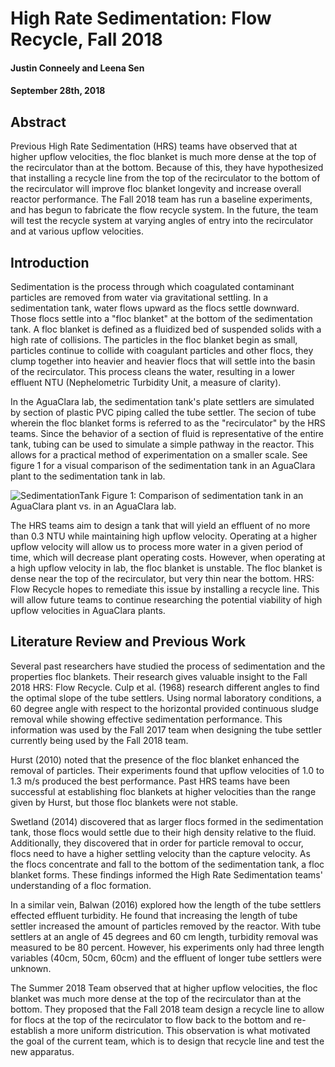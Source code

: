 # High Rate Sedimentation: Flow Recycle, Fall 2018
#### Justin Conneely and Leena Sen
#### September 28th, 2018

## Abstract
Previous High Rate Sedimentation (HRS) teams have observed that at higher upflow velocities, the floc blanket is much more dense at the top of the recirculator than at the bottom. Because of this, they have hypothesized that installing a recycle line from the top of the recirculator to the bottom of the recirculator will improve floc blanket longevity and increase overall reactor performance. The Fall 2018 team has run a baseline experiments, and has begun to fabricate the flow recycle system. In the future, the team will test the recycle system at varying angles of entry into the recirculator and at various upflow velocities.

## Introduction
Sedimentation is the process through which coagulated contaminant particles are removed from water via gravitational settling. In a sedimentation tank, water flows upward as the flocs settle downward. Those flocs settle into a "floc blanket" at the bottom of the sedimentation tank. A floc blanket is defined as a fluidized bed of suspended solids with a high rate of collisions. The particles in the floc blanket begin as small, particles continue to collide with coagulant particles and other flocs,  they clump together into heavier and heavier flocs that will settle into the basin of the recirculator. This process cleans the water, resulting in a lower effluent NTU (Nephelometric Turbidity Unit, a measure of clarity).

In the AguaClara lab, the sedimentation tank's plate settlers are simulated by section of plastic PVC piping called the tube settler. The secion of tube wherein the floc blanket forms is referred to as the "recirculator" by the HRS teams. Since the behavior of a section of fluid is representative of the entire tank, tubing can be used to simulate a simple pathway in the reactor. This allows for a practical method of experimentation on a smaller scale. See figure 1 for a visual comparison of the sedimentation tank in an AguaClara plant to the sedimentation tank in lab.

![SedimentationTank](https://raw.githubusercontent.com/AguaClara/high_rate_sedimentation/master/Images/Figure%201.JPG)
Figure 1: Comparison of sedimentation tank in an AguaClara plant vs. in an AguaClara lab.

The HRS teams aim to design a tank that will yield an effluent of no more than 0.3 NTU while maintaining high upflow velocity. Operating at a higher upflow velocity will allow us to process more water in a given period of time, which will decrease plant operating costs. However, when operating at a high upflow velocity in lab, the floc blanket is unstable. The floc blanket is dense near the top of the recirculator, but very thin near the bottom. HRS: Flow Recycle hopes to remediate this issue by installing a recycle line. This will allow future teams to continue researching the potential viability of high upflow velocities in AguaClara plants.

## Literature Review and Previous Work
Several past researchers have studied the process of sedimentation and the properties floc blankets. Their research gives valuable insight to the Fall 2018 HRS: Flow Recycle. Culp et al. (1968) research different angles to find the optimal slope of the tube settlers. Using normal laboratory conditions, a 60 degree angle with respect to the horizontal provided continuous sludge removal while showing effective sedimentation performance. This information was used by the Fall 2017 team when designing the tube settler currently being used by the Fall 2018 team.

Hurst (2010) noted that the presence of the floc blanket enhanced the removal of particles. Their experiments found that upflow velocities of 1.0 to 1.3 m/s produced the best performance. Past HRS teams have been successful at establishing floc blankets at higher velocities than the range given by Hurst, but those floc blankets were not stable.

Swetland (2014) discovered that as larger flocs formed in the sedimentation tank, those flocs would settle due to their high density relative to the fluid. Additionally, they discovered that in order for particle removal to occur, flocs need to have a higher settling velocity than the capture velocity. As the flocs concentrate and fall to the bottom of the sedimentation tank, a floc blanket forms. These findings informed the High Rate Sedimentation teams' understanding of a floc formation.

In a similar vein, Balwan (2016) explored how the length of the tube settlers effected effluent turbidity. He found that increasing the length of tube settler increased the amount of particles removed by the reactor. With tube settlers at an angle of 45 degrees and 60 cm length, turbidity removal was measured to be 80 percent. However, his experiments only had three length variables (40cm, 50cm, 60cm) and the effluent of longer tube settlers were unknown.

The Summer 2018 Team observed that at higher upflow velocities, the floc blanket was much more dense at the top of the recirculator than at the bottom. They proposed that the Fall 2018 team design a recycle line to allow for flocs at the top of the recirculator to flow back to the bottom and re-establish a more uniform districution. This observation is what motivated the goal of the current team, which is to design that recycle line and test the new apparatus.
